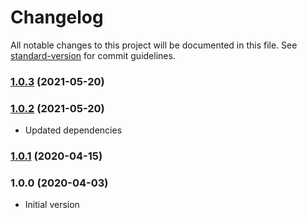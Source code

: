 # Changelog

All notable changes to this project will be documented in this file. See [standard-version](https://github.com/conventional-changelog/standard-version) for commit guidelines.

### [1.0.3](https://github.com/5lava/terser-loader/compare/v1.0.2...v1.0.3) (2021-05-20)

### [1.0.2](https://github.com/5lava/terser-loader/compare/v1.0.1...v1.0.2) (2021-05-20)

* Updated dependencies

### [1.0.1](https://github.com/5lava/terser-loader/compare/v1.0.0...v1.0.1) (2020-04-15)

<a name="1.0.0"></a>
### 1.0.0 (2020-04-03)

* Initial version
